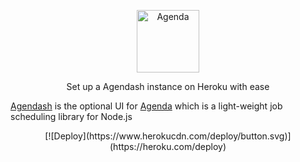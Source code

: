 <p align="center">
  <img src="https://cdn.rawgit.com/agenda/agenda/master/agenda.svg" alt="Agenda" width="100" height="100">
</p>
<p align="center">
  Set up a Agendash instance on Heroku with ease
</p>

[Agendash](https://github.com/agenda/agendash) is the optional UI for [Agenda](https://github.com/agenda/agenda) which is a light-weight job scheduling library for Node.js

<p align="center">
[![Deploy](https://www.herokucdn.com/deploy/button.svg)](https://heroku.com/deploy)
</p>